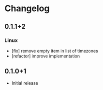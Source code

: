 # Changelog

## 0.1.1+2

### Linux 
- [fix] remove empty item in list of timezones
- [refactor] improve implementation

## 0.1.0+1

- Initial release